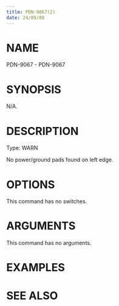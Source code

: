```yaml
---
title: PDN-9067(2)
date: 24/09/08
---
```


# NAME

PDN-9067 - PDN-9067

# SYNOPSIS

N/A.

# DESCRIPTION

Type: WARN

No power/ground pads found on left edge.

# OPTIONS

This command has no switches.

# ARGUMENTS

This command has no arguments.

# EXAMPLES

# SEE ALSO
